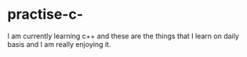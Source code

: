 # practise-c-
I am currently learning c++ and these are the things that I learn on daily basis and I am really enjoying it.
